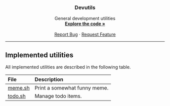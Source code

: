 <div align="center">
  <h3 align="center">Devutils</h3>

  <p align="center">
    General development utilities
    <br />
    <a href="https://github.com/95jonpet/devutils"><strong>Explore the code »</strong></a>
    <br />
    <br />
    <a href="https://github.com/95jonpet/devutils/issues">Report Bug</a>
    ·
    <a href="https://github.com/95jonpet/devutils/issues">Request Feature</a>
  </p>
</div>

---

## Implemented utilities

All implemented utilities are described in the following table.

| File               | Description                  |
| :----------------- | :--------------------------- |
| [meme.sh](meme.sh) | Print a somewhat funny meme. |
| [todo.sh](todo.sh) | Manage todo items.           |
